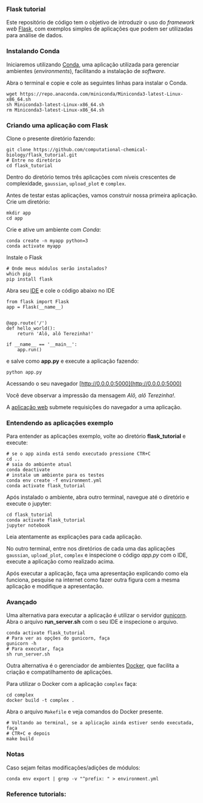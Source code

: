 ### Flask tutorial 

Este repositório de código tem o objetivo de introduzir o uso do _framework web_ [Flask](https://www.palletsprojects.com/p/flask/), com exemplos simples de aplicações que podem ser utilizadas para análise de dados.

### Instalando Conda 

Iniciaremos utilizando [Conda](https://docs.conda.io/en/latest/), uma aplicação utilizada para gerenciar ambientes (_environments_), facilitando a instalação de _software_.

Abra o terminal e copie e cole as seguintes linhas para instalar o Conda.

```
wget https://repo.anaconda.com/miniconda/Miniconda3-latest-Linux-x86_64.sh
sh Miniconda3-latest-Linux-x86_64.sh
rm Miniconda3-latest-Linux-x86_64.sh
```

### Criando uma aplicação com Flask

Clone o presente diretório fazendo:

```
git clone https://github.com/computational-chemical-biology/flask_tutorial.git
# Entre no diretório
cd flask_tutorial
```

Dentro do diretório temos três aplicações com níveis crescentes de complexidade, `gaussian`, `upload_plot` e `complex`.

Antes de testar estas aplicações, vamos construir nossa primeira aplicação. Crie um diretório:

```
mkdir app
cd app
```
Crie e ative um ambiente com _Conda_:

```
conda create -n myapp python=3
conda activate myapp
```

Instale o Flask

```
# Onde meus módulos serão instalados?
which pip
pip install flask
```

Abra seu [IDE](https://www.sublimetext.com/) e cole o código abaixo no IDE

```
from flask import Flask
app = Flask(__name__)


@app.route('/')
def hello_world():
    return 'Alô, alô Terezinha!'

if __name__ == '__main__':
    app.run()
```

e salve como **app.py** e execute a aplicação fazendo:

```
python app.py
```

Acessando o seu navegador [http://0.0.0.0:5000](http://0.0.0.0:5000)

Você deve observar a impressão da mensagem _Alô, alô Terezinha!_.

A [aplicação web](http://pythonclub.com.br/what-the-flask-pt-1-introducao-ao-desenvolvimento-web-com-python.html) submete requisições do navegador a uma aplicação. 


### Entendendo as aplicações exemplo

Para entender as aplicações exemplo, volte ao diretório __flask_tutorial__ e execute:

```
# se o app ainda está sendo executado pressione CTR+C
cd ..
# saia do ambiente atual
conda deactivate
# instale um ambiente para os testes
conda env create -f environment.yml
conda activate flask_tutorial
```

Após instalado o ambiente, abra outro terminal, navegue até o diretório e execute o jupyter:

```
cd flask_tutorial
conda activate flask_tutorial
jupyter notebook
```

Leia atentamente as explicações para cada aplicação.

No outro terminal, entre nos diretórios de cada uma das aplicações `gaussian`, `upload_plot`, `complex` e inspecione o código _app.py_ com o IDE, execute a aplicação como realizado acima. 

Após executar a aplicação, faça uma apresentação explicando como ela funciona, pesquise na internet como fazer outra figura com a mesma aplicação e modifique a apresentação.


### Avançado

Uma alternativa para executar a aplicação é utilizar o servidor [gunicorn](https://gunicorn.org/). Abra o arquivo __run_server.sh__ com o seu IDE e inspecione o arquivo. 

```
conda activate flask_tutorial
# Para ver as opções do gunicorn, faça
gunicorn -h
# Para executar, faça
sh run_server.sh
```

Outra alternativa é o gerenciador de ambientes [Docker](https://www.docker.com/), que facilita a criação e compatilhamento de aplicações.

Para utilizar o Docker com a aplicação `complex` faça:

```
cd complex
docker build -t complex .
```

Abra o arquivo `Makefile` e veja comandos do Docker presente. 

```
# Voltando ao terminal, se a aplicação ainda estiver sendo executada, faça
# CTR+C e depois
make build
```

### Notas

Caso sejam feitas modificações/adições de módulos:

```
conda env export | grep -v "^prefix: " > environment.yml
```

### Reference tutorials:

